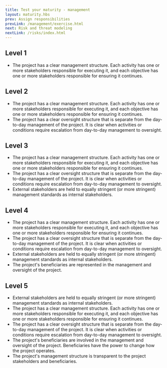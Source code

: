 ```yaml
---
title: Test your maturity - management
layout: maturity.hbs
prev: Assign responsibilities
prevLink: /management/exercise.html
next: Risk and threat modeling
nextLink: /risks/index.html
---
```


## Level 1
* The project has a clear management structure. Each activity has one or more stakeholders responsible for executing it, and each objective has one or more stakeholders responsible for ensuring it continues. 

## Level 2
* The project has a clear management structure. Each activity has one or more stakeholders responsible for executing it, and each objective has one or more stakeholders responsible for ensuring it continues. 
* The project has a clear oversight structure that is separate from the day-to-day management of the project. It is clear when activities or conditions require escalation from day-to-day management to oversight.

## Level 3
* The project has a clear management structure. Each activity has one or more stakeholders responsible for executing it, and each objective has one or more stakeholders responsible for ensuring it continues. 
* The project has a clear oversight structure that is separate from the day-to-day management of the project. It is clear when activities or conditions require escalation from day-to-day management to oversight.
* External stakeholders are held to equally stringent (or more stringent) management standards as internal stakeholders.

## Level 4
* The project has a clear management structure. Each activity has one or more stakeholders responsible for executing it, and each objective has one or more stakeholders responsible for ensuring it continues. 
* The project has a clear oversight structure that is separate from the day-to-day management of the project. It is clear when activities or conditions require escalation from day-to-day management to oversight.
* External stakeholders are held to equally stringent (or more stringent) management standards as internal stakeholders.
* The project's beneficiaries are represented in the management and oversight of the project.

## Level 5
* External stakeholders are held to equally stringent (or more stringent) management standards as internal stakeholders.
* The project has a clear management structure. Each activity has one or more stakeholders responsible for executing it, and each objective has one or more stakeholders responsible for ensuring it continues. 
* The project has a clear oversight structure that is separate from the day-to-day management of the project. It is clear when activities or conditions require escalation from day-to-day management to oversight.
* The project's beneficiaries are involved in the management and oversight of the project. Beneficiaries have the power to change how the project operates.
* The project's management structure is transparent to the project stakeholders and beneficiaries.
